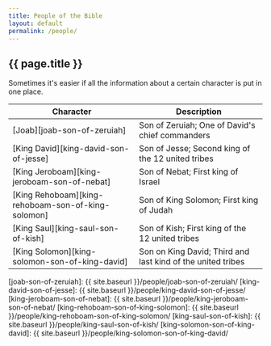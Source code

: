 ```yaml
---
title: People of the Bible
layout: default
permalink: /people/
---
```


## {{ page.title }}

Sometimes it's easier if all the information about a certain character is put in
one place.

| Character                                          | Description                |
| -------------------------------------------------- | -------------------------- |
| [Joab][joab-son-of-zeruiah]                        | Son of Zeruiah; One of David's chief commanders |
| [King David][king-david-son-of-jesse]              | Son of Jesse; Second king of the 12 united tribes |
| [King Jeroboam][king-jeroboam-son-of-nebat]        | Son of Nebat; First king of Israel |
| [King Rehoboam][king-rehoboam-son-of-king-solomon] | Son of King Solomon; First king of Judah |
| [King Saul][king-saul-son-of-kish]                 | Son of Kish; First king of the 12 united tribes |
| [King Solomon][king-solomon-son-of-king-david]     | Son on King David; Third and last kind of the united tribes |

[joab-son-of-zeruiah]: {{ site.baseurl }}/people/joab-son-of-zeruiah/
[king-david-son-of-jesse]: {{ site.baseurl }}/people/king-david-son-of-jesse/
[king-jeroboam-son-of-nebat]: {{ site.baseurl }}/people/king-jeroboam-son-of-nebat/
[king-rehoboam-son-of-king-solomon]: {{ site.baseurl }}/people/king-rehoboam-son-of-king-solomon/
[king-saul-son-of-kish]: {{ site.baseurl }}/people/king-saul-son-of-kish/
[king-solomon-son-of-king-david]: {{ site.baseurl }}/people/king-solomon-son-of-king-david/
